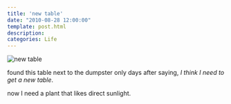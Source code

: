 ```yaml
---
title: 'new table'
date: "2010-08-28 12:00:00"
template: post.html
description: 
categories: Life
---
```


![new table](http://f.slowtheory.com/4934434185_c5c6ef6362.jpg "new table")  
  
found this table next to the dumpster only days after saying, *I think I need to get a new table*.  
  
now I need a plant that likes direct sunlight.